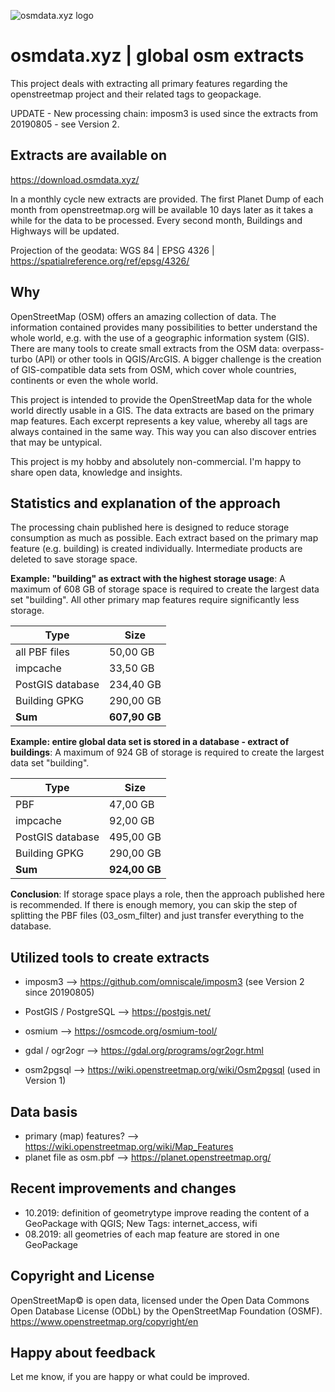 ![osmdata.xyz logo](https://github.com/michaelmgis/osmdata.xyz/blob/master/logos/osmdata_logo_power_wide_300dpi.png)

# osmdata.xyz | global osm extracts
This project deals with extracting all primary features regarding the openstreetmap project and their related tags to geopackage.

UPDATE - New processing chain: imposm3 is used since the extracts from 20190805 - see Version 2.

## Extracts are available on
https://download.osmdata.xyz/

In a monthly cycle new extracts are provided. The first Planet Dump of each month from openstreetmap.org will be available 10 days later as it takes a while for the data to be processed. Every second month, Buildings and Highways will be updated.

Projection of the geodata: WGS 84 | EPSG 4326 | https://spatialreference.org/ref/epsg/4326/

## Why
OpenStreetMap (OSM) offers an amazing collection of data. The information contained provides many possibilities to better understand the whole world, e.g. with the use of a geographic information system (GIS). There are many tools to create small extracts from the OSM data: overpass-turbo (API) or other tools in QGIS/ArcGIS. A bigger challenge is the creation of GIS-compatible data sets from OSM, which cover whole countries, continents or even the whole world.

This project is intended to provide the OpenStreetMap data for the whole world directly usable in a GIS. The data extracts are based on the primary map features. Each excerpt represents a key value, whereby all tags are always contained in the same way. This way you can also discover entries that may be untypical.

This project is my hobby and absolutely non-commercial. I'm happy to share open data, knowledge and insights.

## Statistics and explanation of the approach
The processing chain published here is designed to reduce storage consumption as much as possible. Each extract based on the primary map feature (e.g. building) is created individually. Intermediate products are deleted to save storage space.


**Example: "building" as extract with the highest storage usage**: A maximum of 608 GB of storage space is required to create the largest data set "building". All other primary map features require significantly less storage. 

|Type|Size|
| ------------- | ------------- |
|all PBF files|50,00 GB|
|impcache|33,50 GB|
|PostGIS database|234,40 GB|
|Building GPKG|290,00 GB|
|**Sum**|**607,90 GB**|


**Example: entire global data set is stored in a database - extract of buildings**: A maximum of 924 GB of storage is required to create the largest data set "building".

|Type|Size|
| ------------- | ------------- |
|PBF|47,00 GB|
|impcache|92,00 GB|
|PostGIS database|495,00 GB|
|Building GPKG|290,00 GB|
|**Sum**|**924,00 GB**|

**Conclusion**: If storage space plays a role, then the approach published here is recommended. If there is enough memory, you can skip the step of splitting the PBF files (03_osm_filter) and just transfer everything to the database.

## Utilized tools to create extracts
- imposm3 --> https://github.com/omniscale/imposm3 (see Version 2 since 20190805)
- PostGIS / PostgreSQL --> https://postgis.net/
- osmium --> https://osmcode.org/osmium-tool/
- gdal / ogr2ogr --> https://gdal.org/programs/ogr2ogr.html

- osm2pgsql --> https://wiki.openstreetmap.org/wiki/Osm2pgsql (used in Version 1)

## Data basis
- primary (map) features? --> https://wiki.openstreetmap.org/wiki/Map_Features
- planet file as osm.pbf --> https://planet.openstreetmap.org/

## Recent improvements and changes

- 10.2019: definition of geometrytype improve reading the content of a GeoPackage with QGIS; New Tags: internet_access, wifi
- 08.2019: all geometries of each map feature are stored in one GeoPackage

## Copyright and License 
OpenStreetMap© is open data, licensed under the Open Data Commons Open Database License (ODbL) by the OpenStreetMap Foundation (OSMF). 
https://www.openstreetmap.org/copyright/en

## Happy about feedback
Let me know, if you are happy or what could be improved.
